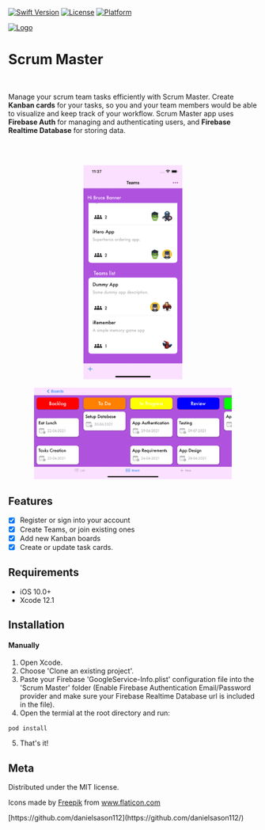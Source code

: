 
[![Swift Version][swift-image]][swift-url]
[![License][license-image]][license-url]
[![Platform](https://img.shields.io/cocoapods/p/LFAlertController.svg?style=flat)](http://cocoapods.org/pods/LFAlertController)

<p>
  <a href="https://github.com/danielsason112/scrum-master-ios">
    <img src="https://image.flaticon.com/icons/png/512/2784/2784065.png" alt="Logo" width="80" height="80">
  </a>
</p>

# Scrum Master
<br />
  <p>
    Manage your scrum team tasks efficiently with Scrum Master. Create <strong>Kanban cards</strong> for your tasks, so you and your team members would be able to visualize and keep track of your workflow.
    Scrum Master app uses <strong>Firebase Auth</strong> for managing and authenticating users, and <strong>Firebase Realtime Database</strong> for storing data.
  </p>
<br />

<br />
<p align="center">
<img src= "https://github.com/danielsason112/scrum-master-ios/blob/main/scrum-master-ios.gif?raw=true" width="200" >
</p>

<p align="center">
<img src= "https://github.com/danielsason112/scrum-master-ios/blob/main/Simulator%20Screen%20Shot%20-%20iPhone%2012%20-%202021-07-02%20at%2003.32.30.png?raw=true" width="400" >
</p>

## Features

- [x] Register or sign into your account
- [x] Create Teams, or join existing ones
- [x] Add new Kanban boards
- [x] Create or update task cards.

## Requirements

- iOS 10.0+
- Xcode 12.1

## Installation

#### Manually
1. Open Xcode.
2. Choose 'Clone an existing project'.
3. Paste your Firebase 'GoogleService-Info.plist' configuration file into the 'Scrum Master' folder (Enable Firebase Authentication Email/Password provider and make sure your Firebase Realtime Database url is included in the file).
4. Open the termial at the root directory and run:
```
pod install
```
5. That's it!


## Meta

Distributed under the MIT license.

<div>Icons made by <a href="https://www.freepik.com" title="Freepik">Freepik</a> from <a href="https://www.flaticon.com/" title="Flaticon">www.flaticon.com</a></div>
<p>
[https://github.com/danielsason112](https://github.com/danielsason112/)
</p>

[swift-image]:https://img.shields.io/badge/swift-5.0-orange.svg
[swift-url]: https://swift.org/
[license-image]: https://img.shields.io/badge/License-MIT-blue.svg
[license-url]: https://www.mit.edu/~amini/LICENSE.md
